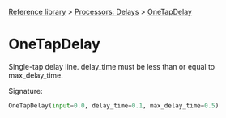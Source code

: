[Reference library](../index.md) > [Processors: Delays](index.md) > [OneTapDelay](onetapdelay.md)

# OneTapDelay

Single-tap delay line. delay_time must be less than or equal to max_delay_time.

Signature:
```python
OneTapDelay(input=0.0, delay_time=0.1, max_delay_time=0.5)
```
